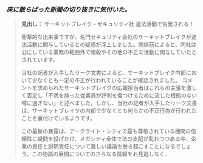 ### _床に散らばった新聞の切り抜きに気付いた。_

> **見出し：** サーキットブレイク・セキュリティ社 違法活動で告発される！  
>
> 衝撃的な出来事ですが、名門セキュリティ会社のサーキットブレイクが違法活動に関与しているとの疑惑が浮上しました。関係筋によると、同社は公にしている業務の範囲外で暗殺やその他の不正な活動に関与していたとされています。
>
> 当社の記者が入手したリーク文書によると、サーキットブレイク内部において少なくとも一定の不正が行われていることが確認されました。
> コメントを求められたサーキットブレイクの広報担当者はこれらの主張を激しく否定し「不満を持った従業員が評判を傷つけるために流した根拠のない噂に過ぎない」と述べました。しかし、当社の記者が入手したリーク文書は、サーキットブレイクの内部で少なくとも何らかの不正行為が行われたことを裏付けているようです。
>
> この最新の暴露は、アークライト・シティで最も尊敬されている機関の信頼性に疑問を投げかけ、メガシティ全体で法の支配が乱れつつある中、企業の責任と説明責任について激しい議論を巻き起こすことになるでしょう。この物語の展開についてのさらなる情報をお見逃しなく..
